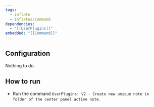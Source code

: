 ```yaml
---
tags:
  - inflate
  - inflates/command
dependencies:
  - "[[UserPlugins]]"
embedded: "[[Command]]"
---
```

## Configuration

Nothing to do.
## How to run

- Run the command `UserPlugins: V2 - Create new unique note in folder of the center panel active note`.